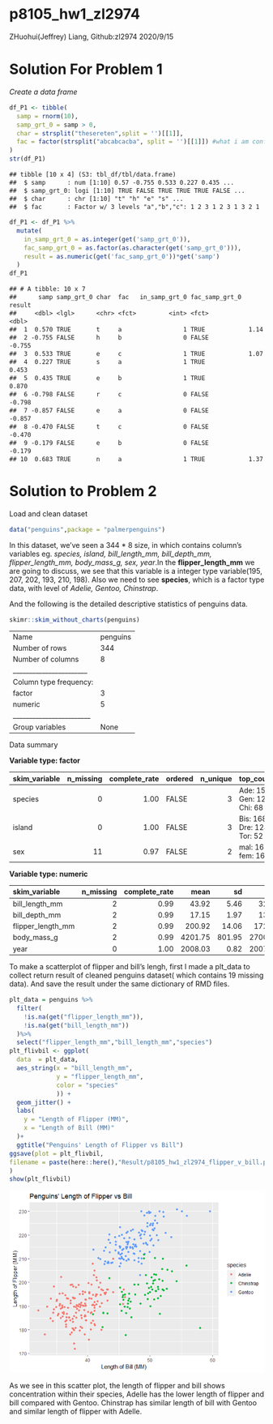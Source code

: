 p8105\_hw1\_zl2974
================
ZHuohui(Jeffrey) Liang, Github:zl2974
2020/9/15

# Solution For Problem 1

*Create a data frame*

``` r
df_P1 <- tibble(
  samp = rnorm(10),
  samp_grt_0 = samp > 0,
  char = strsplit("thesereten",split = '')[[1]],
  fac = factor(strsplit("abcabcacba", split = '')[[1]]) #what i am confusing here is that this function create list, and list() and c() behave so inconsistantly in R, is there any good sugguestion to avoid list() overall? Or good way to detected before bugging?
)
str(df_P1)
```

    ## tibble [10 x 4] (S3: tbl_df/tbl/data.frame)
    ##  $ samp      : num [1:10] 0.57 -0.755 0.533 0.227 0.435 ...
    ##  $ samp_grt_0: logi [1:10] TRUE FALSE TRUE TRUE TRUE FALSE ...
    ##  $ char      : chr [1:10] "t" "h" "e" "s" ...
    ##  $ fac       : Factor w/ 3 levels "a","b","c": 1 2 3 1 2 3 1 3 2 1

``` r
df_P1 <- df_P1 %>%
  mutate(
    in_samp_grt_0 = as.integer(get('samp_grt_0')),
    fac_samp_grt_0 = as.factor(as.character(get('samp_grt_0'))),
    result = as.numeric(get('fac_samp_grt_0'))*get('samp')
  )
df_P1
```

    ## # A tibble: 10 x 7
    ##      samp samp_grt_0 char  fac   in_samp_grt_0 fac_samp_grt_0 result
    ##     <dbl> <lgl>      <chr> <fct>         <int> <fct>           <dbl>
    ##  1  0.570 TRUE       t     a                 1 TRUE            1.14 
    ##  2 -0.755 FALSE      h     b                 0 FALSE          -0.755
    ##  3  0.533 TRUE       e     c                 1 TRUE            1.07 
    ##  4  0.227 TRUE       s     a                 1 TRUE            0.453
    ##  5  0.435 TRUE       e     b                 1 TRUE            0.870
    ##  6 -0.798 FALSE      r     c                 0 FALSE          -0.798
    ##  7 -0.857 FALSE      e     a                 0 FALSE          -0.857
    ##  8 -0.470 FALSE      t     c                 0 FALSE          -0.470
    ##  9 -0.179 FALSE      e     b                 0 FALSE          -0.179
    ## 10  0.683 TRUE       n     a                 1 TRUE            1.37

# Solution to Problem 2

Load and clean dataset

``` r
data("penguins",package = "palmerpenguins")
```

In this dataset, we’ve seen a 344 \* 8 size, in which contains column’s
variables eg. *species, island, bill\_length\_mm, bill\_depth\_mm,
flipper\_length\_mm, body\_mass\_g, sex, year*.In the
**flipper\_length\_mm** we are going to discuss, we see that this
variable is a integer type variable(195, 207, 202, 193, 210, 198). Also
we need to see **species**, which is a factor type data, with level of
*Adelie, Gentoo, Chinstrap*.

And the following is the detailed descriptive statistics of penguins
data.

``` r
skimr::skim_without_charts(penguins)
```

|                                                  |          |
| :----------------------------------------------- | :------- |
| Name                                             | penguins |
| Number of rows                                   | 344      |
| Number of columns                                | 8        |
| \_\_\_\_\_\_\_\_\_\_\_\_\_\_\_\_\_\_\_\_\_\_\_   |          |
| Column type frequency:                           |          |
| factor                                           | 3        |
| numeric                                          | 5        |
| \_\_\_\_\_\_\_\_\_\_\_\_\_\_\_\_\_\_\_\_\_\_\_\_ |          |
| Group variables                                  | None     |

Data summary

**Variable type: factor**

| skim\_variable | n\_missing | complete\_rate | ordered | n\_unique | top\_counts                 |
| :------------- | ---------: | -------------: | :------ | --------: | :-------------------------- |
| species        |          0 |           1.00 | FALSE   |         3 | Ade: 152, Gen: 124, Chi: 68 |
| island         |          0 |           1.00 | FALSE   |         3 | Bis: 168, Dre: 124, Tor: 52 |
| sex            |         11 |           0.97 | FALSE   |         2 | mal: 168, fem: 165          |

**Variable type: numeric**

| skim\_variable      | n\_missing | complete\_rate |    mean |     sd |     p0 |     p25 |     p50 |    p75 |   p100 |
| :------------------ | ---------: | -------------: | ------: | -----: | -----: | ------: | ------: | -----: | -----: |
| bill\_length\_mm    |          2 |           0.99 |   43.92 |   5.46 |   32.1 |   39.23 |   44.45 |   48.5 |   59.6 |
| bill\_depth\_mm     |          2 |           0.99 |   17.15 |   1.97 |   13.1 |   15.60 |   17.30 |   18.7 |   21.5 |
| flipper\_length\_mm |          2 |           0.99 |  200.92 |  14.06 |  172.0 |  190.00 |  197.00 |  213.0 |  231.0 |
| body\_mass\_g       |          2 |           0.99 | 4201.75 | 801.95 | 2700.0 | 3550.00 | 4050.00 | 4750.0 | 6300.0 |
| year                |          0 |           1.00 | 2008.03 |   0.82 | 2007.0 | 2007.00 | 2008.00 | 2009.0 | 2009.0 |

To make a scatterplot of flipper and bill’s lengh, first I made a
plt\_data to collect return result of cleaned penguins dataset( which
contains 19 missing data). And save the result under the same dictionary
of RMD files.

``` r
plt_data = penguins %>%
  filter(
    !is.na(get("flipper_length_mm")),
    !is.na(get("bill_length_mm"))
  )%>%
  select("flipper_length_mm","bill_length_mm","species")
plt_flivbil <- ggplot(
  data  = plt_data,
  aes_string(x = "bill_length_mm",
             y = "flipper_length_mm",
             color = "species"
             )) +
  geom_jitter() +
  labs(
    y = "Length of Flipper (MM)",
    x = "Length of Bill (MM)"
  )+
  ggtitle("Penguins' Length of Flipper vs Bill")
ggsave(plot = plt_flivbil,
filename = paste(here::here(),"Result/p8105_hw1_zl2974_flipper_v_bill.png",sep="/")
)
show(plt_flivbil)
```

![](p8105_hw1_zl2974_files/figure-gfm/scatterplot-1.png)<!-- -->

As we see in this scatter plot, the length of flipper and bill shows
concentration within their species, Adelle has the lower length of
flipper and bill compared with Gentoo. Chinstrap has similar length of
bill with Gentoo and similar length of flipper with Adelle.
